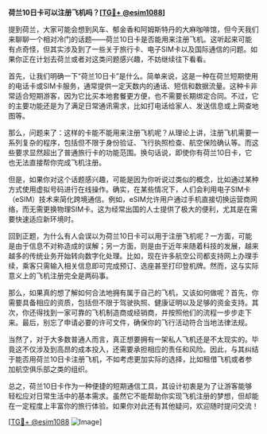 **荷兰10日卡可以注册飞机吗？[[TG💪+ @esim1088](https://t.me/s/esim1088)]**

提到荷兰，大家可能会想到风车、郁金香和阿姆斯特丹的大麻咖啡馆，但今天我们来聊聊一个相对冷门的话题——荷兰10日卡是否能用来注册飞机。这听起来可能有点奇怪，但其实涉及到了一些关于旅行卡、电子SIM卡以及国际通信的问题。如果你正在计划去荷兰或者对这类问题感兴趣，不妨继续往下看看。

首先，让我们明确一下“荷兰10日卡”是什么。简单来说，这是一种在荷兰短期使用的电话卡或SIM卡服务，通常提供一定天数内的通话、短信和数据流量。这种卡非常适合短期游客，因为它比买本地套餐更方便，也不需要长期绑定合同。不过，它的主要功能还是为了满足日常通讯需求，比如打电话给家人、发送信息或上网查地图等。

那么，问题来了：这样的卡能不能用来注册飞机呢？从理论上讲，注册飞机需要一系列复杂的程序，包括但不限于身份验证、飞行执照检查、航空保险确认等。而这些要求显然超出了普通旅行卡的功能范围。换句话说，即使你有荷兰10日卡，它也无法直接帮你完成飞机注册。

但是，如果你对这个话题感兴趣，可能是因为你听说过类似的概念，比如通过某种方式使用虚拟号码进行在线操作。确实，在某些情况下，人们会利用电子SIM卡（eSIM）技术来简化跨境通信。例如，eSIM允许用户通过手机直接切换运营商网络，而无需更换物理SIM卡。这为经常出国的人士提供了极大的便利，尤其是在需要快速适应新环境时。

回到正题，为什么有人会误以为荷兰10日卡可以用于注册飞机呢？一方面，可能是由于信息不对称造成的误解；另一方面，则是由于近年来随着科技的发展，越来越多的传统业务开始转向数字化处理。比如，现在许多航空公司都支持网上办理手续，乘客只需输入相关信息即可完成预订、选座甚至打印登机牌。然而，这与实际意义上的飞机注册完全是两码事。

那么，如果真的想了解如何合法地拥有属于自己的飞机，又该如何做呢？首先，你需要具备相应的资质，包括但不限于驾驶执照、健康证明以及足够的资金支持。其次，你还得找到一家可靠的飞机制造商或经销商，并按照他们的流程一步步走下来。最后，别忘了申请必要的许可文件，确保你的飞行活动符合当地法律法规。

当然了，对于大多数普通人而言，真正想要拥有一架私人飞机还是不太现实的。毕竟这不仅涉及到高昂的成本投入，还需要承担相应的责任和风险。因此，与其纠结于能否用荷兰10日卡注册飞机，不如考虑更加实际的选择，比如租借飞机或者参加航空俱乐部之类的组织。

总之，荷兰10日卡作为一种便捷的短期通信工具，其设计初衷是为了让游客能够轻松应对日常生活中的基本需求。虽然它不能帮助你实现飞机注册的梦想，但却能在一定程度上丰富你的旅行体验。如果你对此还有其他疑问，欢迎随时提问交流！

[[TG💪+ @esim1088](https://t.me/s/esim1088) ![Image](https://i.postimg.cc/4NQfJmqS/Snipaste-2025-05-13-00-14-12.png)]
